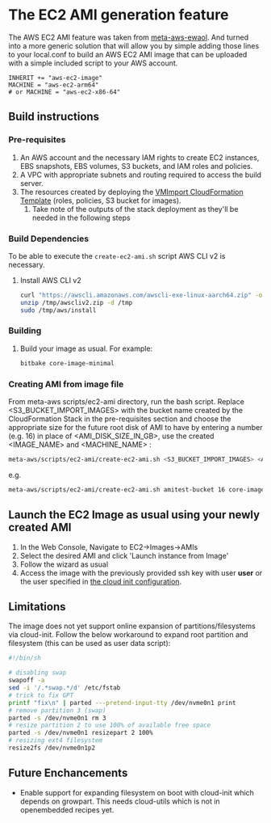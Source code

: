 # The EC2 AMI generation feature
The AWS EC2 AMI feature was taken from [meta-aws-ewaol](https://github.com/aws4embeddedlinux/meta-aws-ewaol). And turned into a more generic solution that will allow you by simple adding those lines to your local.conf to build an AWS EC2 AMI image that can be uploaded with a simple included script to your AWS account.

```
INHERIT += "aws-ec2-image"
MACHINE = "aws-ec2-arm64"
# or MACHINE = "aws-ec2-x86-64"
```

## Build instructions

### Pre-requisites

1. An AWS account and the necessary IAM rights to create EC2 instances, EBS snapshots, EBS volumes, S3 buckets, and IAM roles and policies.
1. A VPC with appropriate subnets and routing required to access the build server.
1. The resources created by deploying the [VMImport CloudFormation Template](vmimport-cfn.yml) (roles, policies, S3 bucket for images).
    1. Take note of the outputs of the stack deployment as they'll be needed in the following steps

### Build Dependencies
To be able to execute the ```create-ec2-ami.sh``` script AWS CLI v2 is necessary.
1. Install AWS CLI v2

    ```bash
    curl "https://awscli.amazonaws.com/awscli-exe-linux-aarch64.zip" -o "/tmp/awscliv2.zip"
    unzip /tmp/awscliv2.zip -d /tmp
    sudo /tmp/aws/install
    ```

### Building 

1. Build your image as usual. For example:

    ```bash
    bitbake core-image-minimal
    ```

### Creating AMI from image file

From meta-aws scripts/ec2-ami directory, run the bash script. Replace <S3_BUCKET_IMPORT_IMAGES> with the bucket name created by the CloudFormation Stack in the pre-requisites section and choose the appropriate size for the future root disk of AMI to have by entering a number (e.g. 16) in place of <AMI_DISK_SIZE_IN_GB>, use the created <IMAGE_NAME> and <MACHINE_NAME> :

```bash
meta-aws/scripts/ec2-ami/create-ec2-ami.sh <S3_BUCKET_IMPORT_IMAGES> <AMI_DISK_SIZE_IN_GB> <IMAGE_NAME> <MACHINE_NAME>
```

e.g.
```bash
meta-aws/scripts/ec2-ami/create-ec2-ami.sh amitest-bucket 16 core-image-minimal aws-ec2-arm64
```
## Launch the EC2 Image as usual using your newly created AMI

1. In the Web Console, Navigate to EC2->Images->AMIs
1. Select the desired AMI and click 'Launch instance from Image'
1. Follow the wizard as usual
1. Access the image with the previously provided ssh key with user **user** or the user specified in [the cloud init configuration](../../dynamic-layers/virtualization-layer/recipes-extended/cloud-init/files/cloud.cfg).

## Limitations

The image does not yet support online expansion of partitions/filesystems via cloud-init.
Follow the below workaround to expand root partition and filesystem (this can be used as user data script):

```bash
#!/bin/sh

# disabling swap
swapoff -a
sed -i '/.*swap.*/d' /etc/fstab
# trick to fix GPT
printf "fix\n" | parted ---pretend-input-tty /dev/nvme0n1 print
# remove partition 3 (swap)
parted -s /dev/nvme0n1 rm 3
# resize partition 2 to use 100% of available free space
parted -s /dev/nvme0n1 resizepart 2 100%
# resizing ext4 filesystem
resize2fs /dev/nvme0n1p2
```

## Future Enchancements

* Enable support for expanding filesystem on boot with cloud-init which depends on growpart. This needs cloud-utils which is not in openembedded recipes yet.
